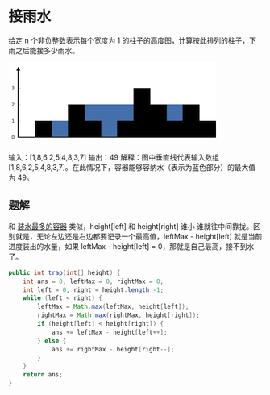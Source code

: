 # 接雨水

给定 n 个非负整数表示每个宽度为 1 的柱子的高度图，计算按此排列的柱子，下雨之后能接多少雨水。

![alt text](image.png)

输入：[1,8,6,2,5,4,8,3,7]
输出：49 
解释：图中垂直线代表输入数组 [1,8,6,2,5,4,8,3,7]。在此情况下，容器能够容纳水（表示为蓝色部分）的最大值为 49。



## 题解

和 [装水最多的容器](./package_max_water_container.md) 类似，height[left] 和 height[right] 谁小 谁就往中间靠拢。区别就是，无论左边还是右边都要记录一个最高值，leftMax - height[left] 就是当前进度装出的水量，如果 leftMax - height[left] = 0，那就是自己最高，接不到水了。


```java
public int trap(int[] height) {
    int ans = 0, leftMax = 0, rightMax = 0;
    int left = 0, right = height.length -1;
    while (left < right) {
        leftMax = Math.max(leftMax, height[left]);
        rightMax = Math.max(rightMax, height[right]);
        if (height[left] < height[right]) {
            ans += leftMax - height[left++];
        } else {
            ans += rightMax - height[right--];
        }
    }
    return ans;
}
```